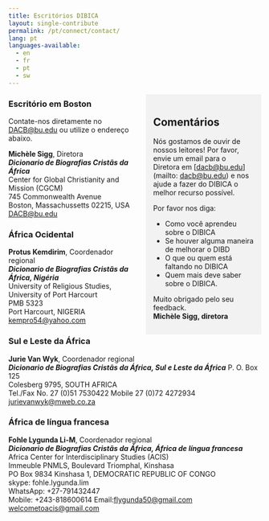 ```yaml
---
title: Escritórios DIBICA
layout: single-contribute
permalink: /pt/connect/contact/
lang: pt
languages-available:                         
  - en
  - fr
  - pt
  - sw
---
```

<div class="feedback" style="display: block; float: right; width: 40%; padding: 1em; margin: 0 0 20px 20px; background-color: #f2f2f2;" markdown="1">

## Comentários  
Nós gostamos de ouvir de nossos leitores! Por favor, envie um email para o Diretora em [dacb@bu.edu](mailto: dacb@bu.edu) e nos ajude a fazer do DIBICA o melhor recurso possível.  

Por favor nos diga:  
* Como você aprendeu sobre o DIBICA
* Se houver alguma maneira de melhorar o DIBD
* O que ou quem está faltando no DIBICA
* Quem mais deve saber sobre o DIBICA.  

Muito obrigado pelo seu feedback.    
**Michèle Sigg, diretora**  

</div>

### Escritório em Boston

Contate-nos diretamente no [DACB@bu.edu](mailto:dacb@bu.edu) ou utilize o endereço abaixo.

**Michèle Sigg**, Diretora  
**_Dicionario de Biografias Cristãs da África_**  
Center for Global Christianity and Mission (CGCM)  
745 Commonwealth Avenue  
Boston, Massachussetts 02215, USA  
[DACB@bu.edu](mailto:dacb@bu.edu)

### África Ocidental  

**Protus Kemdirim**, Coordenador regional  
**_Dicionario de Biografias Cristãs da África, Nigéria_**  
University of Religious Studies, University of Port Harcourt  
PMB 5323  
Port Harcourt, NIGERIA  
kempro54@yahoo.com

### Sul e Leste da África  

**Jurie Van Wyk**, Coordenador regional  
**_Dicionario de Biografias Cristãs da África, Sul e Leste da África_**
P. O. Box 125  
Colesberg 9795, SOUTH AFRICA  
Tel./Fax No. 27 (0)51 7530422
Mobile 27 (0)72 4272934  
jurievanwyk@mweb.co.za

### África de língua francesa  

**Fohle Lygunda Li-M**, Coordenador regional  
**_Dicionario de Biografias Cristãs da África, África de língua francesa_**
Africa Center for Interdisciplinary Studies (ACIS)  
Immeuble PNMLS, Boulevard Triomphal, Kinshasa  
PO Box 9834 Kinshasa 1, DEMOCRATIC REPUBLIC OF CONGO  
skype: fohle.lygunda.lim  
WhatsApp: +27-791432447  
Mobile: +243-818600614
Email:[flygunda50@gmail.com](mailto:flygunda50@gmail.com "mailto:flygunda50@gmail.com")  
[welcometoacis@gmail.com](mailto:welcometoacis@gmail.com)    

